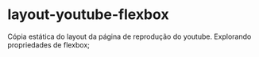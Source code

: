 # layout-youtube-flexbox

Cópia estática do layout da página de reprodução do youtube. 
Explorando propriedades de flexbox;
